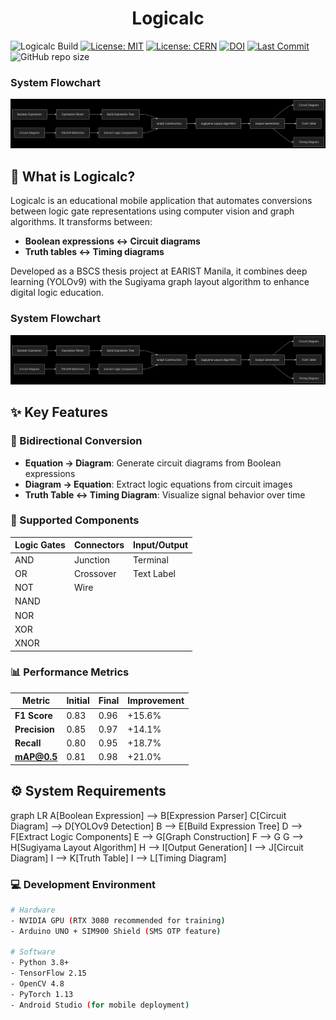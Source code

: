 <h1 align="center">Logicalc</h1>

![Logicalc Build](https://github.com/yourusername/Logicalc/actions/workflows/build.yml/badge.svg)
[![License: MIT](https://img.shields.io/badge/License-MIT-blue.svg)](LICENSE-MIT)
[![License: CERN](https://img.shields.io/badge/License-CERN_OHL_1.2-blue.svg)](LICENSE-CERN)
[![DOI](https://zenodo.org/badge/DOI/10.5281/zenodo.XXXXXX.svg)](https://doi.org/10.5281/zenodo.XXXXXX)
[![Last Commit](https://img.shields.io/github/last-commit/yourusername/Logicalc.svg?style=flat)](https://github.com/yourusername/Logicalc)
![GitHub repo size](https://img.shields.io/github/repo-size/yourusername/Logicalc?logo=git&label=Repo%20Size)
### System Flowchart
![Logicalc System Flowchart](assets/system-flowchart.png)
## 🧠 What is Logicalc?

Logicalc is an educational mobile application that automates conversions between logic gate representations using computer vision and graph algorithms. It transforms between:
- **Boolean expressions ↔ Circuit diagrams**
- **Truth tables ↔ Timing diagrams**

Developed as a BSCS thesis project at EARIST Manila, it combines deep learning (YOLOv9) with the Sugiyama graph layout algorithm to enhance digital logic education.

### System Flowchart
![Logicalc System Flowchart](assets/system-flowchart.png)

## ✨ Key Features

### 🔄 Bidirectional Conversion
- **Equation → Diagram**: Generate circuit diagrams from Boolean expressions
- **Diagram → Equation**: Extract logic equations from circuit images
- **Truth Table ↔ Timing Diagram**: Visualize signal behavior over time

### 🧩 Supported Components
| Logic Gates | Connectors | Input/Output |
|-------------|------------|--------------|
| AND         | Junction   | Terminal     |
| OR          | Crossover  | Text Label   |
| NOT         | Wire       |              |
| NAND        |            |              |
| NOR         |            |              |
| XOR         |            |              |
| XNOR        |            |              |

### 📊 Performance Metrics
| Metric       | Initial | Final  | Improvement |
|--------------|---------|--------|-------------|
| **F1 Score** | 0.83    | 0.96   | +15.6%      |
| **Precision**| 0.85    | 0.97   | +14.1%      |
| **Recall**   | 0.80    | 0.95   | +18.7%      |
| **mAP@0.5** | 0.81    | 0.98   | +21.0%      |

## ⚙️ System Requirements

graph LR
    A[Boolean Expression] --> B[Expression Parser]
    C[Circuit Diagram] --> D[YOLOv9 Detection]
    B --> E[Build Expression Tree]
    D --> F[Extract Logic Components]
    E --> G[Graph Construction]
    F --> G
    G --> H[Sugiyama Layout Algorithm]
    H --> I[Output Generation]
    I --> J[Circuit Diagram]
    I --> K[Truth Table]
    I --> L[Timing Diagram]

### 💻 Development Environment
```bash
# Hardware
- NVIDIA GPU (RTX 3080 recommended for training)
- Arduino UNO + SIM900 Shield (SMS OTP feature)

# Software
- Python 3.8+
- TensorFlow 2.15
- OpenCV 4.8
- PyTorch 1.13
- Android Studio (for mobile deployment)

